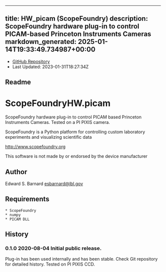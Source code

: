 
---
title: HW_picam (ScopeFoundry)
description: ScopeFoundry hardware plug-in to control PICAM-based Princeton Instruments Cameras
markdown_generated: 2025-01-14T19:33:49.734987+00:00
---
- [GitHub Repository](https://github.com/ScopeFoundry/HW_picam)
- Last Updated: 2023-01-31T18:27:34Z
## Readme
ScopeFoundryHW.picam
===================================

ScopeFoundry hardware plug-in to control PICAM based Princeton Instruments
Cameras. Tested on a PI PIXIS camera.

ScopeFoundry is a Python platform for controlling custom laboratory 
experiments and visualizing scientific data

<http://www.scopefoundry.org>

This software is not made by or endorsed by the device manufacturer


Author
----------

Edward S. Barnard <esbarnard@lbl.gov>


Requirements
------------

	* ScopeFoundry
	* numpy
	* PICAM DLL
	
	
History
--------

### 0.1.0	2020-08-04	Initial public release.

Plug-in has been used internally and has been stable.
Check Git repository for detailed history. Tested on PI PIXIS CCD.



